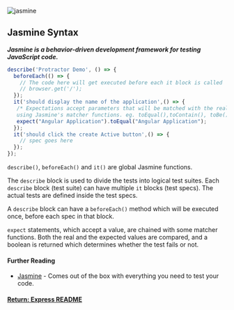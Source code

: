 ![jasmine](https://jasmine.github.io/images/jasmine-horizontal.svg)
## Jasmine Syntax

___Jasmine is a behavior-driven development framework for testing JavaScript code.___

```js
describe('Protractor Demo', () => {
  beforeEach(() => {
    // The code here will get executed before each it block is called  
    // browser.get('/');
  });
  it('should display the name of the application',() => {
   /* Expectations accept parameters that will be matched with the real value
   using Jasmine's matcher functions. eg. toEqual(),toContain(), toBe(), toBeTruthy() etc. */
   expect("Angular Application").toEqual("Angular Application");
  });
  it('should click the create Active button',() => {
    // spec goes here
  });
});
```
`describe()`, `beforeEach()` and `it()` are global Jasmine functions.

The `describe` block is used to divide the tests into logical test suites. Each `describe` block (test suite) can have multiple `it` blocks (test specs). The actual tests are defined inside the test specs. 

A `describe` block can have a `beforeEach()` method which will be executed once, before each spec in that block.

`expect` statements, which accept a value, are chained with some matcher functions. Both the real and the expected values are compared, and a boolean is returned which determines whether the test fails or not.

#### Further Reading
- [Jasmine](https://jasmine.github.io/2.4/introduction.html) - Comes out of the box with everything you need to test your code.

#### [Return: Express README](../../README.md)

